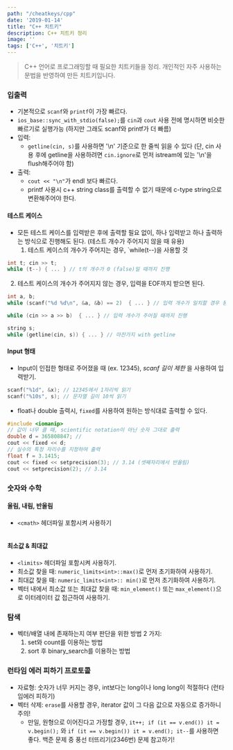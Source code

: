 ```yaml
---
path: "/cheatkeys/cpp"
date: '2019-01-14'
title: "C++ 치트키"
description: C++ 치트키 정리
image: ''
tags: ['C++', '치트키']
---
```

> C++ 언어로 프로그래밍할 때 필요한 치트키들을 정리.
> 개인적인 자주 사용하는 문법을 반영하여 만든 치트키입니다.

### 입출력
- 기본적으로 `scanf`와 `printf`이 가장 빠르다.
- `ios_base::sync_with_stdio(false);`를 `cin`과 `cout` 사용 전에 명시하면 비슷한 빠르기로 실행가능 (하지만 그래도 scanf와 printf가 더 빠름)
- 입력:
    - `getline(cin, s)`를 사용하면 '\n' 기준으로 한 줄씩 읽을 수 있다 (단, cin 사용 후에 getline을 사용하려면 `cin.ignore`로 먼저 istream에 있는 '\n'을 flush해주어야 함) 
- 출력:
    - `cout << "\n"`가 endl 보다 빠르다.
    - printf 사용시 c++ string class를 출력할 수 없기 때문에 c-type string으로 변환해주어야 한다.

#### 테스트 케이스
- 모든 테스트 케이스를 입력받은 후에 출력할 필요 없이, 하나 입력받고 하나 출력하는 방식으로 진행해도 된다. (테스트 개수가 주어지지 않을 때 유용)
  1. 테스트 케이스의 개수가 주어지는 경우, `while(t--)을 사용할 것
```cpp
int t; cin >> t;
while (t--) { ... } // t의 개수가 0 (false)일 때까지 진행
```
  2. 테스트 케이스의 개수가 주어지지 않는 경우, 입력을 EOF까지 받으면 된다.
```cpp
int a, b;
while (scanf("%d %d\n", &a, &b) == 2)  { ... } // 입력 개수가 일치할 경우 동안 진행
```
```cpp
while (cin >> a >> b)  { ... } // 입력 개수가 주어질 때까지 진행
```
```cpp
string s;
while (getline(cin, s)) { ... } // 마찬가지 with getline
```

#### Input 형태
- Input이 인접한 형태로 주어졌을 때 (ex. 12345), _scanf 길이 제한_ 을 사용하여 입력받기.
```cpp
scanf("%1d", &x); // 12345에서 1자리씩 읽기
scanf("%10s", s); // 문자열 길이 10씩 읽기
```

- float나 double 출력시, `fixed`를 사용하여 원하는 방식대로 출력할 수 있다.
```cpp
#include <iomanip>
// 값이 너무 클 때, scientific notation이 아닌 숫자 그대로 출력
double d = 365808847; // 
cout << fixed << d;
// 실수의 특정 자리수를 지정하여 출력
float f = 3.1415;
cout << fixed << setprecision(3); // 3.14 (셋째자리에서 반올림)
cout << setprecision(2); // 3.14
```

### 숫자와 수학

#### 올림, 내림, 반올림
- `<cmath>` 헤더파일 포함시켜 사용하기
```

```
#### 최소값 & 최대값
- `<limits>` 헤더파일 포함시켜 사용하기.
- 최소값 찾을 때: `numeric_limits<int>::max()`로 먼저 초기화하여 사용하기.
- 최대값 찾을 때: `numeric_limits<int>:: min()`로 먼저 초기화하여 사용하기.
- 벡터 내에서 최소값 또는 최대값 찾을 때: `min_element()` 또는 `max_element()`으로 이터레이터 값 접근하여 사용하기.

### 탐색
- 벡터/배열 내에 존재하는지 여부 판단을 위한 방법 2 가지:
    1. set와 count를 이용하는 방법
    2. sort 후 binary_search를 이용하는 방법

### 런타임 에러 피하기 프로토콜
- 자료형: 숫자가 너무 커지는 경우, int보다는 long이나 long long이 적절하다 (런타임에러 피하기)
- 벡터 삭제: `erase`를 사용할 경우, iterator 값이 그 다음 값으로 자동으로 증가하니 주의!
    - 만일, 원형으로 이어진다고 가정할 경우, `it++; if (it == v.end()) it = v.begin();` 와 `if (it == v.begin()) it = v.end(); it--`를 사용하면 좋다. 백준 문제 중 풍선 터뜨리기(2346번) 문제 참고하기!